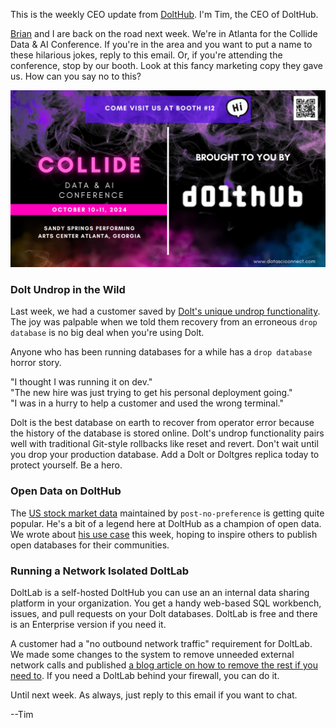 This is the weekly CEO update from [DoltHub](https://www.dolthub.com/). I'm Tim, the CEO of DoltHub. 

[Brian](https://www.dolthub.com/team#brian) and I are back on the road next week. We're in Atlanta for the Collide Data & AI Conference. If you're in the area and you want to put a name to these hilarious jokes, reply to this email. Or, if you're attending the conference, stop by our booth. Look at this fancy marketing copy they gave us. How can you say no to this?

![Collide](../images/collide-marketing.png)

### Dolt Undrop in the Wild

Last week, we had a customer saved by [Dolt's unique undrop functionality](https://dolthub.com/blog/2024-10-01-dolt_undrop-in-the-wild/). The joy was palpable when we told them recovery from an erroneous `drop database` is no big deal when you're using Dolt.

Anyone who has been running databases for a while has a `drop database` horror story. 

"I thought I was running it on dev."   
"The new hire was just trying to get his personal deployment going."   
"I was in a hurry to help a customer and used the wrong terminal."   

Dolt is the best database on earth to recover from operator error because the history of the database is stored online. Dolt's undrop functionality pairs well with traditional Git-style rollbacks like reset and revert. Don't wait until you drop your production database. Add a Dolt or Doltgres replica today to protect yourself. Be a hero.

### Open Data on DoltHub

The [US stock market data](https://www.dolthub.com/users/post-no-preference/repositories) maintained by `post-no-preference` is getting quite popular. He's a bit of a legend here at DoltHub as a champion of open data. We wrote about [his use case](https://www.dolthub.com/blog/2024-09-27-dolt-post-no-preference/) this week, hoping to inspire others to publish open databases for their communities. 

### Running a Network Isolated DoltLab 

DoltLab is a self-hosted DoltHub you can use an an internal data sharing platform in your organization. You get a handy web-based SQL workbench, issues, and pull requests on your Dolt databases. DoltLab is free and there is an Enterprise version if you need it.

A customer had a "no outbound network traffic" requirement for DoltLab. We made some changes to the system to remove unneeded external network calls and published [a blog article on how to remove the rest if you need to](https://www.dolthub.com/blog/2024-10-03-how-to-run-doltlab-without-egress/). If you need a DoltLab behind your firewall, you can do it.

Until next week. As always, just reply to this email if you want to chat.

--Tim